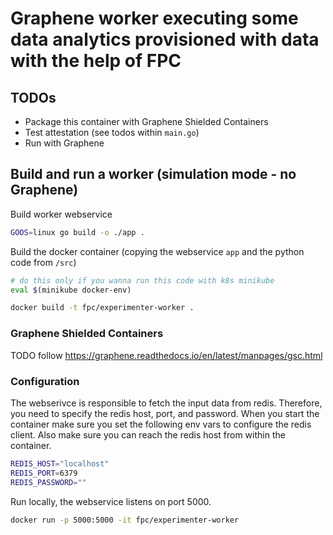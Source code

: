 # Graphene worker executing some data analytics provisioned with data with the help of FPC 

## TODOs

- Package this container with Graphene Shielded Containers
- Test attestation (see todos within `main.go`)
- Run with Graphene

## Build and run a worker (simulation mode - no Graphene)

Build worker webservice
```bash
GOOS=linux go build -o ./app .
```

Build the docker container (copying the webservice `app` and the python code from `/src`)
```bash
# do this only if you wanna run this code with k8s minikube
eval $(minikube docker-env)

docker build -t fpc/experimenter-worker .
```

### Graphene Shielded Containers

TODO follow https://graphene.readthedocs.io/en/latest/manpages/gsc.html

### Configuration

The webserivce is responsible to fetch the input data from redis. Therefore, you need
to specify the redis host, port, and password. When you start the container make sure
you set the following env vars to configure the redis client. Also make sure you can
reach the redis host from within the container.

```bash
REDIS_HOST="localhost"
REDIS_PORT=6379
REDIS_PASSWORD=""
```

Run locally, the webservice listens on port 5000.
```bash
docker run -p 5000:5000 -it fpc/experimenter-worker
```
